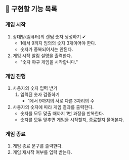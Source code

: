 ## 🎯 구현할 기능 목록

### 게임 시작
1. 상대방(컴퓨터)의 랜덤 숫자 생성하기 ✔
   - 1에서 9까지 임의의 숫자 3개이어야 한다.
   - 숫자가 중복되어서는 안된다.
2. 게임 시작 알림 설명을 출력한다.
   - "숫자 야구 게임을 시작합니다."

### 게임 진행
1. 사용자의 숫자 입력 받기
   1. 입력된 숫자 검증하기
      - 1에서 9까지의 서로 다른 3자리의 수
2. 사용자의 숫자에 따라 게임 결과를 출력한다.
   - 숫자를 모두 맞출 때까지 1번 과정을 반복한다.
   - 숫자를 모두 맞추면 게임을 시작할지, 종료할지 물어본다.
   
### 게임 종료
1. 게임 종료 문구를 출력한다.
2. 게임 재시작 여부를 입력 받는다.
